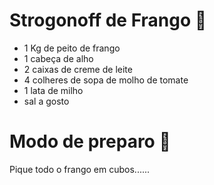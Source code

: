 # Strogonoff de Frango :chicken:

- 1 Kg de peito de frango
- 1 cabeça de alho
- 2 caixas de creme de leite
- 4 colheres de sopa de molho de tomate
- 1 lata de milho
- sal a gosto

# Modo de preparo :bookmark_tabs:

Pique todo o frango em cubos......